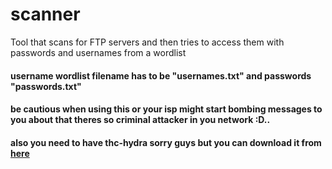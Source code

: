 # scanner
Tool that scans for FTP servers and then tries to access them with passwords and usernames from a wordlist

#### username wordlist filename has to be "usernames.txt" and passwords "passwords.txt"
#### be cautious when using this or your isp might start bombing messages to you about that theres so criminal attacker in you network :D..
#### also you need to have thc-hydra sorry guys but you can download it from [here](https://github.com/vanhauser-thc/thc-hydra/releases)
